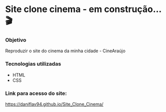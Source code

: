 # Site clone cinema - em construção...🎬

###  Objetivo

Reproduzir o site do cinema da minha cidade - CineAraújo

###  Tecnologias utilizadas

- HTML
- CSS

###  Link para acesso do site:

https://daniflav94.github.io/Site_Clone_Cinema/


